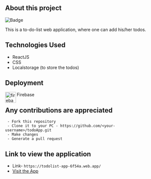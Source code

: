## About this project

![Badge](https://img.shields.io/badge/to--do-application-brightgreen)

This is a to-do-list web application, where one can add his/her todos.

## Technologies Used

 - ReactJS
 - CSS
 - Localstorage (to store the todos)

## Deployment
  <img align="left" alt="firebase" width="35px" src="https://www.vectorlogo.zone/logos/firebase/firebase-icon.svg" />
  Firebase<br>
  
## Any contributions are appreciated
```
 - Fork this repository
 - Clone it to your PC - https://github.com/<your-username>/todoApp.git
 - Make changes
 - Generate a pull request
```
  
## Link to view the application
 - Link- `https://todolist-app-6f54a.web.app/`
 - [Visit the App](https://todolist-app-6f54a.web.app/)
